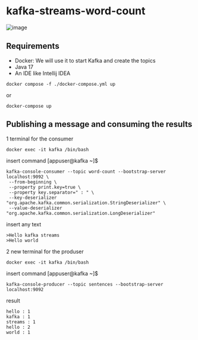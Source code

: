 # kafka-streams-word-count
![image](https://user-images.githubusercontent.com/59700293/182012276-333b4f85-a9c9-4655-8d03-78bca9515ba9.png)
## Requirements
- Docker: We will use it to start Kafka and create the topics
- Java 17
- An IDE like Intellij IDEA

```
docker compose -f ./docker-compose.yml up
```
or
```
docker-compose up
```
## Publishing a message and consuming the results
1 terminal for the consumer
```
docker exec -it kafka /bin/bash
```
insert command [appuser@kafka ~]$ 
```
kafka-console-consumer --topic word-count --bootstrap-server localhost:9092 \
 --from-beginning \
 --property print.key=true \
 --property key.separator=" : " \
 --key-deserializer "org.apache.kafka.common.serialization.StringDeserializer" \
 --value-deserializer "org.apache.kafka.common.serialization.LongDeserializer"
 ```
 insert any text 
 ```
>Hello kafka streams
>Hello world
```
 2 new terminal for the produser
 ```
 docker exec -it kafka /bin/bash
 ```
 insert command [appuser@kafka ~]$
 ```
 kafka-console-producer --topic sentences --bootstrap-server localhost:9092
 ```

result
```
hello : 1
kafka : 1
streams : 1
hello : 2
world : 1
```
